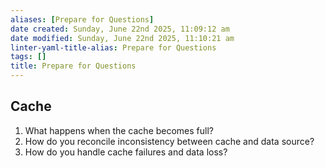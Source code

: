 ```yaml
---
aliases: [Prepare for Questions]
date created: Sunday, June 22nd 2025, 11:09:12 am
date modified: Sunday, June 22nd 2025, 11:10:21 am
linter-yaml-title-alias: Prepare for Questions
tags: []
title: Prepare for Questions
---
```


## Cache

1. What happens when the cache becomes full?
2. How do you reconcile inconsistency between cache and data source?
3. How do you handle cache failures and data loss?
